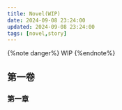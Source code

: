 ```yaml
---
title: Novel(WIP)
date: 2024-09-08 23:24:00
updated: 2024-09-08 23:24:00
tags: [novel,story]
---
```


{%note danger%}
WIP
{%endnote%}

## 第一卷

### 第一章
